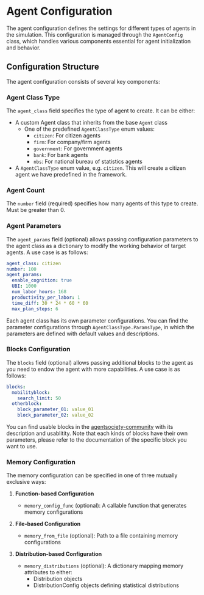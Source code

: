 # Agent Configuration

The agent configuration defines the settings for different types of agents in the simulation. This configuration is managed through the `AgentConfig` class, which handles various components essential for agent initialization and behavior.

## Configuration Structure

The agent configuration consists of several key components:

### Agent Class Type
The `agent_class` field specifies the type of agent to create. It can be either:
- A custom Agent class that inherits from the base `Agent` class
  - One of the predefined `AgentClassType` enum values:
    - `citizen`: For citizen agents
    - `firm`: For company/firm agents  
    - `government`: For government agents
    - `bank`: For bank agents
    - `nbs`: For national bureau of statistics agents
- A `AgentClassType` enum value, e.g. `citizen`. This will create a citizen agent we have predefined in the framework.


### Agent Count
The `number` field (required) specifies how many agents of this type to create. Must be greater than 0.

### Agent Parameters
The `agent_params` field (optional) allows passing configuration parameters to the agent class as a dictionary to modify the working behavior of target agents. A use case is as follows:

```yaml
agent_class: citizen
number: 100
agent_params:
  enable_cognition: true
  UBI: 1000
  num_labor_hours: 168
  productivity_per_labor: 1
  time_diff: 30 * 24 * 60 * 60
  max_plan_steps: 6
```

Each agent class has its own parameter configurations. You can find the parameter configurations through `AgentClassType.ParamsType`, in which the parameters are defined with default values and descriptions.

### Blocks Configuration
The `blocks` field (optional) allows passing additional blocks to the agent as you need to endow the agent with more capabilities. A use case is as follows:

```yaml
blocks:
  mobilityblock:
    search_limit: 50
  otherblock:
    block_parameter_01: value_01
    block_parameter_02: value_02
```

You can find usable blocks in the [agentsociety-community](https://github.com/tsinghua-fib-lab/agentsociety-community) with its description and usablitity. Note that each kinds of blocks have their own parameters, please refer to the documentation of the specific block you want to use.

### Memory Configuration
The memory configuration can be specified in one of three mutually exclusive ways:

1. **Function-based Configuration**
   - `memory_config_func` (optional): A callable function that generates memory configurations

2. **File-based Configuration** 
   - `memory_from_file` (optional): Path to a file containing memory configurations

3. **Distribution-based Configuration**
   - `memory_distributions` (optional): A dictionary mapping memory attributes to either:
     - Distribution objects
     - DistributionConfig objects defining statistical distributions
